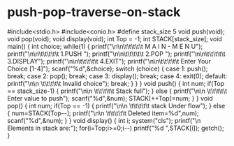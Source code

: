 # push-pop-traverse-on-stack
#include<stdio.h>
#include<conio.h>
#define stack_size 5
void push(void);
void pop(void);
void display(void);
int Top = -1;
int STACK[stack_size];
void main()
{
    int choice;
    while(1)
    {
        printf("\n\n\t\t\t\t\t  M A I N - M E N U");
        printf("\n\n\t\t\t\t\t 1.PUSH ");
        printf("\n\n\t\t\t\t\t 2.POP  ");
        printf("\n\n\t\t\t\t\t 3.DISPLAY");
        printf("\n\n\t\t\t\t\t 4.EXIT");
        printf("\n\n\t\t\t\t\t Enter Your Choice [1-4]");
        scanf("%d",&choice);
        switch (choice)
        {
            case 1:
                 push();
                 break;
            case 2:
                 pop();
                 break;
            case 3:
                display();
                break;
            case 4:
                exit(0);
            default:
                printf("\n\n \t\t\t\t\t Invalid choice");
                break;
                }
    }
}
void push()
{
    int num;
    if(Top == stack_size-1)
    {
      printf("\n\n \t\t\t\t\t Stack full");
    }
  else
  {
      printf("\n\n \t\t\t\t\t Enter value to push");
      scanf("%d",&num);
      STACK[++Top]=num;
  }
}
void pop()
{
    int num;
    if(Top == -1)
    {
      printf("\n\n \t\t\t\t\t stack Under flow");
    }
  else
  {
      num=STACK[Top--];
      printf("\n\n \t\t\t\t\t Deleted item=%d",num);
      scanf("%d",&num);
  }
}
void display()
{
    int i;
    system("cls");
    printf("\n Elements in stack are:");
    for(i=Top;i>=0;i--)
        printf("%d  ",STACK[i]);
    getch();
}
